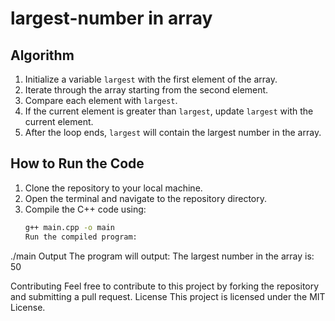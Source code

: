 # largest-number in array 
## Algorithm 
1. Initialize a variable `largest` with the first element of the 
array. 
2. Iterate through the array starting from the second element. 
3. Compare each element with `largest`. 
4. If the current element is greater than `largest`, update 
`largest` with the current element. 
5. After the loop ends, `largest` will contain the largest 
number in the array. 
 
## How to Run the Code 
1. Clone the repository to your local machine. 
2. Open the terminal and navigate to the repository directory. 
3. Compile the C++ code using: 
   ```bash 
   g++ main.cpp -o main
   Run the compiled program: 
./main 
Output 
The program will output: 
The largest number in the array is: 50 
 
Contributing 
Feel free to contribute to this project by forking the 
repository and submitting a pull request. 
License 
This project is licensed under the MIT License. 
